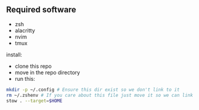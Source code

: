 ## Required software

-   zsh
-   alacritty
-   nvim
-   tmux

install:
-   clone this repo
-   move in the repo directory
-   run this:
```sh
mkdir -p ~/.config # Ensure this dir exist so we don't link to it
rm ~/.zshenv # If you care about this file just move it so we can link it
stow . --target=$HOME
```
